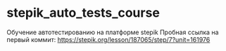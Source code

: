 # stepik_auto_tests_course
Обучение автотестированию на платформе stepik
Пробная ссылка на первый коммит: https://stepik.org/lesson/187065/step/7?unit=161976